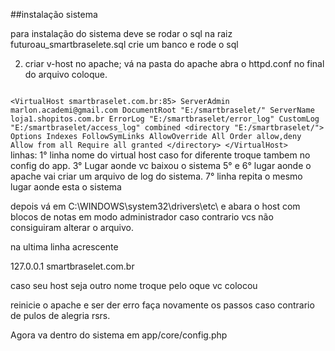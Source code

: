 
##instalação sistema

para instalação do sistema deve se rodar o sql na raiz futuroau_smartbraselete.sql
crie um banco  e rode o sql 

2) criar v-host no apache;
 vá na pasta do apache abra o httpd.conf no final do arquivo coloque.
<code>
&lt;VirtualHost smartbraselet.com.br:85&gt; ServerAdmin marlon.academi@gmail.com DocumentRoot &quot;E:/smartbraselet/&quot; ServerName loja1.shopitos.com.br ErrorLog &quot;E:/smartbraselet/error_log&quot; CustomLog &quot;E:/smartbraselet/access_log&quot; combined &lt;directory &quot;E:/smartbraselet/&quot;&gt; Options Indexes FollowSymLinks AllowOverride All Order allow,deny Allow from all Require all granted &lt;/directory&gt; &lt;/VirtualHost&gt;
</code>
linhas:
1° linha nome do virtual host caso for diferente troque tambem no config do app.
3° Lugar aonde vc baixou o sistema 
5° e 6° lugar aonde o apache vai criar um arquivo de log do sistema.
7° linha repita o mesmo lugar aonde esta o sistema

depois vá em  C:\WINDOWS\system32\drivers\etc\ e abara o host com blocos de notas em modo administrador caso contrario vcs não consiguiram alterar o arquivo.

na ultima linha acrescente 

127.0.0.1     smartbraselet.com.br

caso seu host seja outro nome troque pelo oque vc colocou 

reinicie o apache e ser der erro faça novamente os passos caso contrario de pulos de alegria rsrs.

Agora va dentro do sistema em app/core/config.php 

<?php namespace core;
/*
 * config - setup system wide settings
 *
 * @author David Carr - dave@daveismyname.com - http://www.daveismyname.com
 * @version 2.1
 * @date June 27, 2014
 */
class Config {

	public function __construct(){

		//turn on output buffering
		ob_start();

		//site address
		define('DIR','http://smartbraselet.com.br:85');
		define('JS', DIR.'/app/templates/default/js/');
		define('CSS', DIR.'/app/templates/default/css/');
		define('FONT', DIR.'/app/templates/default/fonts/');


		//database details ONLY NEEDED IF USING A DATABASE
		define('DB_TYPE','mysql');
		define('DB_HOST','localhost');
		define('DB_NAME','futuroau_smartbraselete');
		define('DB_USER','root');
		define('DB_PASS','');
		define('PREFIX','');
		//set prefix for sessions
		define('SESSION_PREFIX','');

		//optionall create a constant for the name of the site
		define('SITETITLE','smart bracelet');

		//turn on custom error handling
		set_exception_handler('core\logger::exception_handler');
		set_error_handler('core\logger::error_handler');

		//set timezone
		date_default_timezone_set('America/Sao_Paulo');

		//start sessions
		\helpers\session::init();

		//set the default template
		\helpers\session::set('template','default');
		
	}

}


altere as variaveis do banco na variavel dir coloque o nome do host que vc colocou no arquivo de configuraçõ do apache no DIR 
E acho que é só.

Qualquer coisa estou a disposição.

Se vcs chegaram aqui eu presumo que vc tenha o git bash instalado caso ao contrario instalem.

Então abram o git bash terminal e escrevam git pull origin Marlon

isso ira atualizar seu sistema .

Caso vcs queiram fazer alguma alteração estudem um pouco o git e  criem uma brach nova no caso quando vcs baixam o o sistema ela vem com a brench Marlon para criar uma nova usa-se git checkout -b nome da branch então existe uma copia da branch na sua maquina apatir dai vcs podem fazer qualquer coisa no sistema. Depois de terem feito as mudanças e terem testadas todas me falem e me mandem o nome da branch e eu faço o merge da branch.